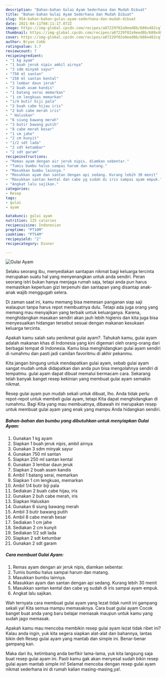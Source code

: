 ```yaml
---
description: "Bahan-bahan Gulai Ayam Sederhana dan Mudah Dibuat"
title: "Bahan-bahan Gulai Ayam Sederhana dan Mudah Dibuat"
slug: 954-bahan-bahan-gulai-ayam-sederhana-dan-mudah-dibuat
date: 2021-04-11T08:11:17.072Z
image: https://img-global.cpcdn.com/recipes/a87229f02a9eed8b/680x482cq70/gulai-ayam-foto-resep-utama.jpg
thumbnail: https://img-global.cpcdn.com/recipes/a87229f02a9eed8b/680x482cq70/gulai-ayam-foto-resep-utama.jpg
cover: https://img-global.cpcdn.com/recipes/a87229f02a9eed8b/680x482cq70/gulai-ayam-foto-resep-utama.jpg
author: Bryan Cobb
ratingvalue: 3.7
reviewcount: 7
recipeingredient:
- "1 kg ayam"
- "1 buah jeruk nipis ambil airnya"
- "3 sdm minyak sayur"
- "750 ml santan"
- "250 ml santan kental"
- "3 lembar daun jeruk"
- "2 buah asam kandis"
- "1 batang serai memarkan"
- "1 cm lengkuas memarkan"
- "1/4 butir biji pala"
- "2 buah cabe hijau iris"
- "2 buh cabe merah iris"
- " Haluskan"
- "6 siung bawang merah"
- "3 butir bawang putih"
- "8 cabe merah besar"
- "1 cm jahe"
- "2 cm kunyit"
- "1/2 sdt lada"
- "2 sdt ketumbar"
- "2 sdt garam"
recipeinstructions:
- "Remas ayam dengan air jeruk nipis, diamkan sebentar."
- "Tumis bumbu halus sampai harum dan matang."
- "Masukkan bumbu lainnya."
- "Masukkan ayam dan santan dengan api sedang. Kurang lebih 30 menit"
- "Masukkan santan kental dan cabe yg sudah di iris sampai ayam empuk."
- "Angkat lalu sajikan."
categories:
- Resep
tags:
- gulai
- ayam

katakunci: gulai ayam 
nutrition: 125 calories
recipecuisine: Indonesian
preptime: "PT10M"
cooktime: "PT54M"
recipeyield: "2"
recipecategory: Dinner

---
```



![Gulai Ayam](https://img-global.cpcdn.com/recipes/a87229f02a9eed8b/680x482cq70/gulai-ayam-foto-resep-utama.jpg)

Selaku seorang ibu, menyediakan santapan nikmat bagi keluarga tercinta merupakan suatu hal yang menyenangkan untuk anda sendiri. Peran seorang istri bukan hanya menjaga rumah saja, tetapi anda pun harus memastikan keperluan gizi terpenuhi dan santapan yang disantap anak-anak wajib menggugah selera.

Di zaman  saat ini, kamu memang bisa memesan panganan siap saji walaupun tanpa harus repot membuatnya dulu. Tetapi ada juga orang yang memang mau menyajikan yang terbaik untuk keluarganya. Karena, menghidangkan masakan sendiri akan jauh lebih higienis dan kita juga bisa menyesuaikan hidangan tersebut sesuai dengan makanan kesukaan keluarga tercinta. 



Apakah kamu salah satu penikmat gulai ayam?. Tahukah kamu, gulai ayam adalah makanan khas di Indonesia yang kini digemari oleh orang-orang dari berbagai tempat di Indonesia. Kamu bisa menghidangkan gulai ayam sendiri di rumahmu dan pasti jadi camilan favoritmu di akhir pekanmu.

Kita jangan bingung untuk mendapatkan gulai ayam, sebab gulai ayam sangat mudah untuk didapatkan dan anda pun bisa mengolahnya sendiri di tempatmu. gulai ayam dapat dibuat memalui bermacam cara. Sekarang telah banyak banget resep kekinian yang membuat gulai ayam semakin nikmat.

Resep gulai ayam pun mudah sekali untuk dibuat, lho. Anda tidak perlu repot-repot untuk membeli gulai ayam, tetapi Kita dapat menghidangkan di rumahmu. Bagi Kita yang mau membuatnya, dibawah ini merupakan resep untuk membuat gulai ayam yang enak yang mampu Anda hidangkan sendiri.

<!--inarticleads1-->

##### Bahan-bahan dan bumbu yang dibutuhkan untuk menyiapkan Gulai Ayam:

1. Gunakan 1 kg ayam
1. Siapkan 1 buah jeruk nipis, ambil airnya
1. Gunakan 3 sdm minyak sayur
1. Gunakan 750 ml santan
1. Siapkan 250 ml santan kental
1. Gunakan 3 lembar daun jeruk
1. Siapkan 2 buah asam kandis
1. Ambil 1 batang serai, memarkan
1. Siapkan 1 cm lengkuas, memarkan
1. Ambil 1/4 butir biji pala
1. Sediakan 2 buah cabe hijau, iris
1. Gunakan 2 buh cabe merah, iris
1. Siapkan  Haluskan
1. Gunakan 6 siung bawang merah
1. Ambil 3 butir bawang putih
1. Ambil 8 cabe merah besar
1. Sediakan 1 cm jahe
1. Sediakan 2 cm kunyit
1. Sediakan 1/2 sdt lada
1. Siapkan 2 sdt ketumbar
1. Gunakan 2 sdt garam




<!--inarticleads2-->

##### Cara membuat Gulai Ayam:

1. Remas ayam dengan air jeruk nipis, diamkan sebentar.
1. Tumis bumbu halus sampai harum dan matang.
1. Masukkan bumbu lainnya.
1. Masukkan ayam dan santan dengan api sedang. Kurang lebih 30 menit
1. Masukkan santan kental dan cabe yg sudah di iris sampai ayam empuk.
1. Angkat lalu sajikan.




Wah ternyata cara membuat gulai ayam yang lezat tidak rumit ini gampang sekali ya! Kita semua mampu memasaknya. Cara buat gulai ayam Cocok banget buat anda yang baru belajar memasak maupun untuk kamu yang sudah jago memasak.

Apakah kamu mau mencoba membikin resep gulai ayam lezat tidak ribet ini? Kalau anda ingin, yuk kita segera siapkan alat-alat dan bahannya, lantas bikin deh Resep gulai ayam yang mantab dan simple ini. Benar-benar gampang kan. 

Maka dari itu, ketimbang anda berfikir lama-lama, yuk kita langsung saja buat resep gulai ayam ini. Pasti kamu gak akan menyesal sudah bikin resep gulai ayam mantab simple ini! Selamat mencoba dengan resep gulai ayam nikmat sederhana ini di rumah kalian masing-masing,ya!.

